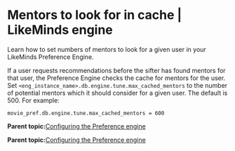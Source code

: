 # Mentors to look for in cache \| LikeMinds engine

Learn how to set numbers of mentors to look for a given user in your LikeMinds Preference Engine.

If a user requests recommendations before the sifter has found mentors for that user, the Preference Engine checks the cache for mentors for the user. Set `<eng_instance_name>.db.engine.tune.max_cached_mentors` to the number of potential mentors which it should consider for a given user. The default is 500. For example:

```
movie_pref.db.engine.tune.max_cached_mentors = 600
```

**Parent topic:**[Configuring the Preference engine ](../pzn/pzn_configure_preference_engine.md)

**Parent topic:**[Configuring the Preference engine ](../pzn/pzn_configure_preference_engine.md)

